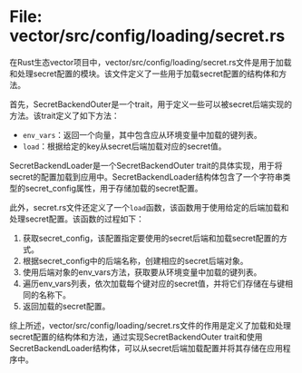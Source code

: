# File: vector/src/config/loading/secret.rs

在Rust生态vector项目中，vector/src/config/loading/secret.rs文件是用于加载和处理secret配置的模块。该文件定义了一些用于加载secret配置的结构体和方法。

首先，SecretBackendOuter是一个trait，用于定义一些可以被secret后端实现的方法。该trait定义了如下方法：
- `env_vars`：返回一个向量，其中包含应从环境变量中加载的键列表。
- `load`：根据给定的key从secret后端加载对应的secret值。

SecretBackendLoader是一个SecretBackendOuter trait的具体实现，用于将secret的配置加载到应用中。SecretBackendLoader结构体包含了一个字符串类型的secret_config属性，用于存储加载的secret配置。

此外，secret.rs文件还定义了一个`load`函数，该函数用于使用给定的后端加载和处理secret配置。该函数的过程如下：
1. 获取secret_config，该配置指定要使用的secret后端和加载secret配置的方式。
2. 根据secret_config中的后端名称，创建相应的secret后端对象。
3. 使用后端对象的env_vars方法，获取要从环境变量中加载的键列表。
4. 遍历env_vars列表，依次加载每个键对应的secret值，并将它们存储在与键相同的名称下。
5. 返回加载的secret配置。

综上所述，vector/src/config/loading/secret.rs文件的作用是定义了加载和处理secret配置的结构体和方法，通过实现SecretBackendOuter trait和使用SecretBackendLoader结构体，可以从secret后端加载配置并将其存储在应用程序中。

